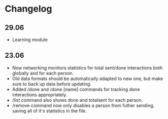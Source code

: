 # Changelog

## 29.06
- Learning module

## 23.06

- Now networking monitors statistics for total sent/done interactions both globally and for each person.
- Old data formats should be automatically adapted to new one, but make sure to back up data before updating.
- Added /done and /done [name] commands for tracking done interactions appropriately.
- /list command also shows done and totalsent for each person.
- /remove command now only disables a person from futher sending, saving all of it's statistics in the file.